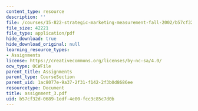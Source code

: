 ```yaml
---
content_type: resource
description: ''
file: /courses/15-822-strategic-marketing-measurement-fall-2002/b57cf32d06891edf4e00fcc3c85c7d0b_assignment_3.pdf
file_size: 42221
file_type: application/pdf
hide_download: true
hide_download_original: null
learning_resource_types:
- Assignments
license: https://creativecommons.org/licenses/by-nc-sa/4.0/
ocw_type: OCWFile
parent_title: Assignments
parent_type: CourseSection
parent_uid: 1ac8077e-9a37-2f31-f142-2f3b0d8686ee
resourcetype: Document
title: assignment_3.pdf
uid: b57cf32d-0689-1edf-4e00-fcc3c85c7d0b
---
```

